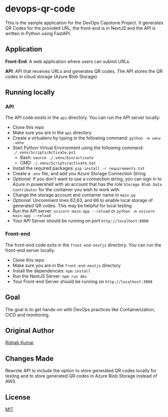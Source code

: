 # devops-qr-code

This is the sample application for the DevOps Capstone Project.
It generates QR Codes for the provided URL, the front-end is in NextJS and the API is written in Python using FastAPI.

## Application

**Front-End**: A web application where users can submit URLs.

**API**: API that receives URLs and generates QR codes. The API stores the QR codes in cloud storage (Azure Blob Storage)

## Running locally

### API

The API code exists in the `api` directory. You can run the API server locally:

- Clone this repo
- Make sure you are in the `api` directory
- Create a virtualenv by typing in the following command: `python -m venv .venv`
- Start Python Virtual Environment using the following command: `./.venv/Scripts/Activate.ps1`
  - Bash: `source ./.venv/bin/activate`
  - CMD: `./.venv/Scripts/activate.bat`
- Install the required packages: `pip install -r requirements.txt`
- Create a `.env` file, and add you Azure Storage Connection String
- *Optional*: If you don't want to use a connection string, you can sign in to Azure in powershell with an account that has the role `Storage Blob Data Contributor` for the container you wish to work with
- Change the storage account and container name in `main.py`
- *Optional*: Uncomment lines 62,63, and 66 to enable local storage of generated QR codes. This may be helpful for local testing
- Run the API server: `uvicorn main:app --reload` or `python -m uvicorn main:app --reload`
- Your API Server should be running on port `http://localhost:8000`

### Front-end

The front-end code exits in the `front-end-nextjs` directory. You can run the front-end server locally:

- Clone this repo
- Make sure you are in the `front-end-nextjs` directory
- Install the dependencies: `npm install`
- Run the NextJS Server: `npm run dev`
- Your Front-end Server should be running on `http://localhost:3000`


## Goal

The goal is to get hands-on with DevOps practices like Containerization, CICD and monitoring.

## Original Author

[Rishab Kumar](https://github.com/rishabkumar7)

## Changes Made

Rewrote API to include the option to store generated QR codes locally for testing and to store generated QR codes in Azure Blob Storage instead of AWS

## License

[MIT](./LICENSE)
